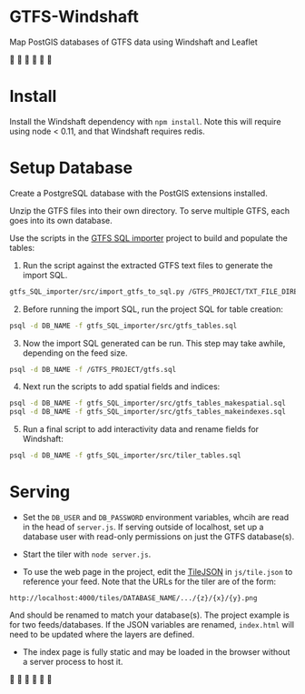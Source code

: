 GTFS-Windshaft
==============

Map PostGIS databases of GTFS data using Windshaft and Leaflet

:bus: :trolleybus: :mountain_cableway: :railway_car: :bus: :aerial_tramway:

Install
=======

Install the Windshaft dependency with `npm install`. Note this will require using node < 0.11, and that Windshaft requires redis.


Setup Database
==============

Create a PostgreSQL database with the PostGIS extensions installed.

Unzip the GTFS files into their own directory. To serve multiple GTFS, each goes into its own database.

Use the scripts in the [GTFS SQL importer](https://github.com/flibbertigibbet/gtfs_SQL_importer) project to build and populate the tables:

  1. Run the script against the extracted GTFS text files to generate the import SQL.
  ```bash
  gtfs_SQL_importer/src/import_gtfs_to_sql.py /GTFS_PROJECT/TXT_FILE_DIRECTORY/ nocopy > /GTFS_PROJECT/gtfs.sql
  ```

  2. Before running the import SQL, run the project SQL for table creation:
  ```bash
  psql -d DB_NAME -f gtfs_SQL_importer/src/gtfs_tables.sql
  ```

  3. Now the import SQL generated can be run. This step may take awhile, depending on the feed size.
  ```bash
  psql -d DB_NAME -f /GTFS_PROJECT/gtfs.sql
  ```

  4. Next run the scripts to add spatial fields and indices:
  ```bash
  psql -d DB_NAME -f gtfs_SQL_importer/src/gtfs_tables_makespatial.sql
  psql -d DB_NAME -f gtfs_SQL_importer/src/gtfs_tables_makeindexes.sql
  ```

  5. Run a final script to add interactivity data and rename fields for Windshaft:
  ```bash
  psql -d DB_NAME -f gtfs_SQL_importer/src/tiler_tables.sql
  ```

Serving
=======

- Set the `DB_USER` and `DB_PASSWORD` environment variables, whcih are read in the head of `server.js`.
  If serving outside of localhost, set up a database user with read-only permissions on just the GTFS database(s).

- Start the tiler with `node server.js`.

- To use the web page in the project, edit the [TileJSON](https://github.com/mapbox/tilejson-spec/tree/master/2.1.0) in `js/tile.json` to reference your feed. Note that the URLs for the tiler are of the form:
 ```
 http://localhost:4000/tiles/DATABASE_NAME/.../{z}/{x}/{y}.png
 ```
 And should be renamed to match your database(s). The project example is for two feeds/databases.
 If the JSON variables are renamed, `index.html` will need to be updated where the layers are defined.

 - The index page is fully static and may be loaded in the browser without a server process to host it.

:bus: :trolleybus: :mountain_cableway: :railway_car: :bus: :aerial_tramway:
